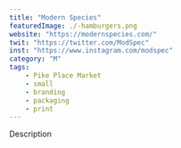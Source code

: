 ```yaml
---
title: "Modern Species"
featuredImage: ./-hamburgers.png
website: "https://modernspecies.com/"
twit: "https://twitter.com/ModSpec"
inst: "https://www.instagram.com/modspec"
category: "M"
tags:
    - Pike Place Market
    - small
    - branding
    - packaging
    - print
---
```


Description
